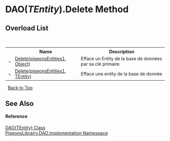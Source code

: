 # DAO(*TEntity*).Delete Method 
 


## Overload List
&nbsp;<table><tr><th></th><th>Name</th><th>Description</th></tr><tr><td>![Public method](media/pubmethod.gif "Public method")</td><td><a href="9042cb0e-7cc9-d30f-4705-7f50c8f2b3b3">Delete(pigeonsEntities1, Object)</a></td><td>
Efface un Entity de la base de données par sa clé primaire</td></tr><tr><td>![Public method](media/pubmethod.gif "Public method")</td><td><a href="38ef33d0-9ccb-2e55-30cf-c9f9f9c4538f">Delete(pigeonsEntities1, TEntity)</a></td><td>
Efface une entity de la base de donnée</td></tr></table>&nbsp;
<a href="#dao(*tentity*).delete-method">Back to Top</a>

## See Also


#### Reference
<a href="936963c1-f9f9-454a-06ea-6c5e62510e66">DAO(TEntity) Class</a><br /><a href="2adb8d34-aa58-66ac-cc9e-6d985aed23d8">PigeonsLibrairy.DAO.Implementation Namespace</a><br />